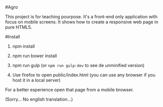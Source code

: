 #Agro

This project is for teaching pourpose. It's a front-end only application with focus
on mobile screens. It shows how to create a responsive web page in pure HTML5.

#Install
1) npm install

2) npm run bower install

2) npm run gulp (or `npm run gulp:dev` to see de unminified version)

3) Use firefox to open public/index.html (you can use any browser if you host it in a local server)

For a better esperience open that page from a mobile browser.

(Sorry... No english translation...)
